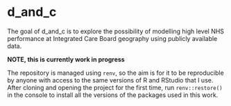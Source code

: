 
<!-- README.md is generated from README.Rmd. Please edit that file -->

# d_and_c

The goal of d_and_c is to explore the possibility of modelling high
level NHS performance at Integrated Care Board geography using publicly
available data.

**NOTE, this is currently work in progress**

The repository is managed using `renv`, so the aim is for it to be
reproducible by anyone with access to the same versions of R and RStudio
that I use. After cloning and opening the project for the first time,
run `renv::restore()` in the console to install all the versions of the
packages used in this work.
